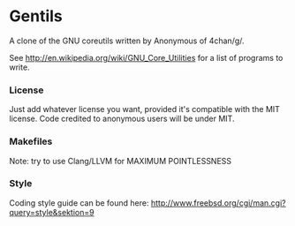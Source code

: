 Gentils
======
A clone of the GNU coreutils written by Anonymous of 4chan/g/.

See http://en.wikipedia.org/wiki/GNU_Core_Utilities for a list of programs to write.

### License
Just add whatever license you want, provided it's compatible with the MIT license.
Code credited to anonymous users will be under MIT.

### Makefiles
Note: try to use Clang/LLVM for MAXIMUM POINTLESSNESS

### Style
Coding style guide can be found here: http://www.freebsd.org/cgi/man.cgi?query=style&sektion=9
